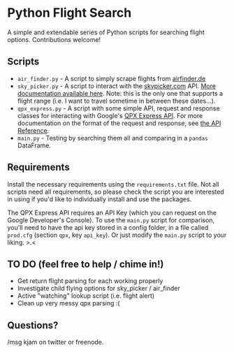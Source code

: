 Python Flight Search
=========================

A simple and extendable series of Python scripts for searching flight options. Contributions welcome!

Scripts
--------

 * `air_finder.py` - A script to simply scrape flights from [airfinder.de](http://airfinder.de)
 * `sky_picker.py` - A script to interact with the [skypicker.com](http://skypicker.com) API. [More documentation available here](http://docs.skypickerpublicapi.apiary.io/#reference/flights). Note: this is the only one that supports a flight range (i.e. I want to travel sometime in between these dates...).
 * `qpx_express.py` - A script with some simple API, request and response classes for interacting with Google's [QPX Express API](https://developers.google.com/qpx-express/). For more documentation on the format of the request and response, see [the API Reference](https://developers.google.com/qpx-express/v1/).
 * `main.py` - Testing by searching them all and comparing in a `pandas` DataFrame.

Requirements
------------

Install the necessary requirements using the `requirements.txt` file. Not all scripts need all requirements, so please check the script you are interested in using if you'd like to individually install and use the packages.

The QPX Express API requires an API Key (which you can request on the Google Developer's Console). To use the `main.py` script for comparison, you'll need to have the api key stored in a config folder, in a file called `prod.cfg` (section `qpx`, key `api_key`). Or just modify the `main.py` script to your liking. >.<

TO DO (feel free to help / chime in!)
-----
 * Get return flight parsing for each working properly
 * Investigate child flying options for sky_picker / air_finder
 * Active "watching" lookup script (i.e. flight alert)
 * Clean up very messy qpx parsing :(

Questions?
----------
/msg kjam on twitter or freenode.

